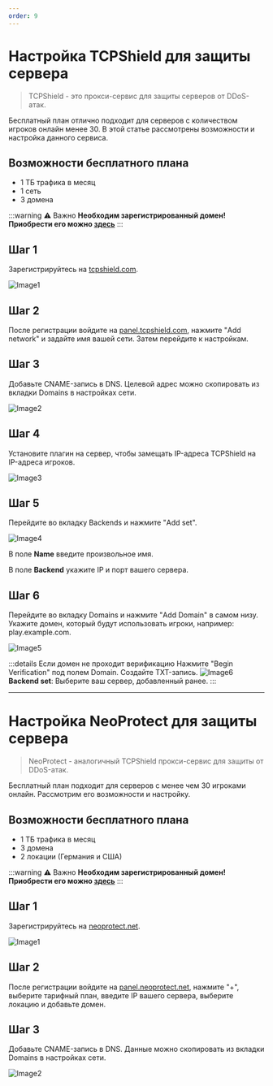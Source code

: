 ```yaml
---
order: 9
---
```

<!-- :::warning :construction: Under construction...

Эта статья ещё не готова.

Вы можете помочь, [отправив свою статью](https://t.me/luckyloo_dev) и сняв эту пометку.
::: -->

# Настройка TCPShield для защиты сервера

> TCPShield - это прокси-сервис для защиты серверов от DDoS-атак.

Бесплатный план отлично подходит для серверов с количеством игроков онлайн менее 30. В этой статье рассмотрены возможности и настройка данного сервиса.

## Возможности бесплатного плана

- 1 ТБ трафика в месяц
- 1 сеть
- 3 домена

:::warning :warning: Важно
**Необходим зарегистрированный домен!**
**Приобрести его можно [здесь](https://pay4fish.cloud/domains/)**
:::

## Шаг 1

Зарегистрируйтесь на [tcpshield.com](https://tcpshield.com).

![Image1](https://wiki.play2go.cloud/minecraft/protection/tcpshield/img1.png)

## Шаг 2

После регистрации войдите на [panel.tcpshield.com](https://panel.tcpshield.com), нажмите "Add network" и задайте имя вашей сети. Затем перейдите к настройкам.

## Шаг 3

Добавьте CNAME-запись в DNS. Целевой адрес можно скопировать из вкладки Domains в настройках сети.

![Image2](https://wiki.play2go.cloud/minecraft/protection/tcpshield/img2.png)

## Шаг 4

Установите плагин на сервер, чтобы замещать IP-адреса TCPShield на IP-адреса игроков.

![Image3](https://wiki.play2go.cloud/minecraft/protection/tcpshield/img3.png)

## Шаг 5

Перейдите во вкладку Backends и нажмите "Add set".

![Image4](https://wiki.play2go.cloud/minecraft/protection/tcpshield/img4.png)

В поле **Name** введите произвольное имя.

В поле **Backend** укажите IP и порт вашего сервера.

## Шаг 6

Перейдите во вкладку Domains и нажмите "Add Domain" в самом низу. Укажите домен, который будут использовать игроки, например: play.example.com.

![Image5](https://wiki.play2go.cloud/minecraft/protection/tcpshield/img5.png)

:::details Если домен не проходит верификацию
Нажмите "Begin Verification" под полем Domain. Создайте TXT-запись.
![Image6](https://wiki.play2go.cloud/minecraft/protection/tcpshield/img6.png)
**Backend set**: Выберите ваш сервер, добавленный ранее.
:::

---

# Настройка NeoProtect для защиты сервера

> NeoProtect - аналогичный TCPShield прокси-сервис для защиты от DDoS-атак.

Бесплатный план подходит для серверов с менее чем 30 игроками онлайн. Рассмотрим его возможности и настройку.

## Возможности бесплатного плана

- 1 ТБ трафика в месяц
- 3 домена
- 2 локации (Германия и США)

:::warning :warning: Важно
**Необходим зарегистрированный домен!**
**Приобрести его можно [здесь](https://pay4fish.cloud/domains/)**
:::

## Шаг 1

Зарегистрируйтесь на [neoprotect.net](https://neoprotect.net).

![Image1](https://wiki.play2go.cloud/minecraft/protection/neoprotect/img1.png)

## Шаг 2

После регистрации войдите на [panel.neoprotect.net](https://panel.neoprotect.net), нажмите "+", выберите тарифный план, введите IP вашего сервера, выберите локацию и добавьте домен.

## Шаг 3

Добавьте CNAME-запись в DNS. Данные можно скопировать из вкладки Domains в настройках сети.

![Image2](https://wiki.play2go.cloud/minecraft/protection/neoprotect/img2.png)
